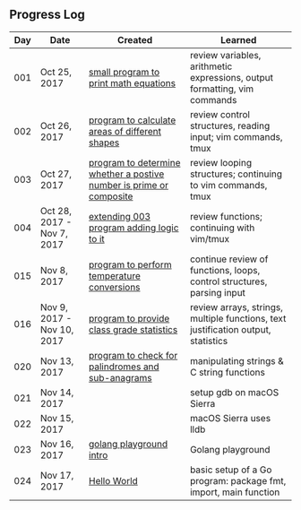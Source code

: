 ## Progress Log

| Day | Date | Created | Learned |
| --- | --- | --- | --- |
| 001 | Oct 25, 2017 | [small program to print math equations](001) | review variables, arithmetic expressions, output formatting, vim commands  |
| 002 | Oct 26, 2017 | [program to calculate areas of different shapes](002) | review control structures, reading input; vim commands, tmux  |
| 003 | Oct 27, 2017 | [program to determine whether a postive number is prime or composite](003) | review looping structures; continuing to vim commands, tmux  |
| 004 | Oct 28, 2017 - Nov 7, 2017 | [extending 003 program adding logic to it](004) | review functions; continuing with vim/tmux  |
| 015 | Nov 8, 2017 | [program to perform temperature conversions](015) | continue review of functions, loops, control structures, parsing input  |
| 016 | Nov 9, 2017 - Nov 10, 2017 | [program to provide class grade statistics](016) | review arrays, strings, multiple functions, text justification output, statistics  |
| 020 | Nov 13, 2017 | [program to check for palindromes and sub-anagrams](020) | manipulating strings & C string functions  |
| 021 | Nov 14, 2017 | [](020) | setup gdb on macOS Sierra  |
| 022 | Nov 15, 2017 |  | macOS Sierra uses lldb  |
| 023 | Nov 16, 2017 | [golang playground intro](https://play.golang.org/p/v3rrZLwEUC) | Golang playground  |
| 024 | Nov 17, 2017 | [Hello World](https://play.golang.org/p/o2NYwbQ7Ig) | basic setup of a Go program: package fmt, import, main function  |
